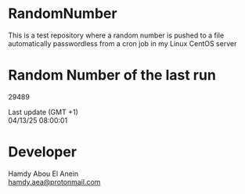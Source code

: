 # RandomNumber    
This is a test repository where a random number is pushed to a file automatically passwordless from a cron job in my Linux CentOS server    
# Random Number of the last run   
29489
      
Last update (GMT +1)    
04/13/25 08:00:01
# Developer    
Hamdy Abou El Anein   
hamdy.aea@protonmail.com
